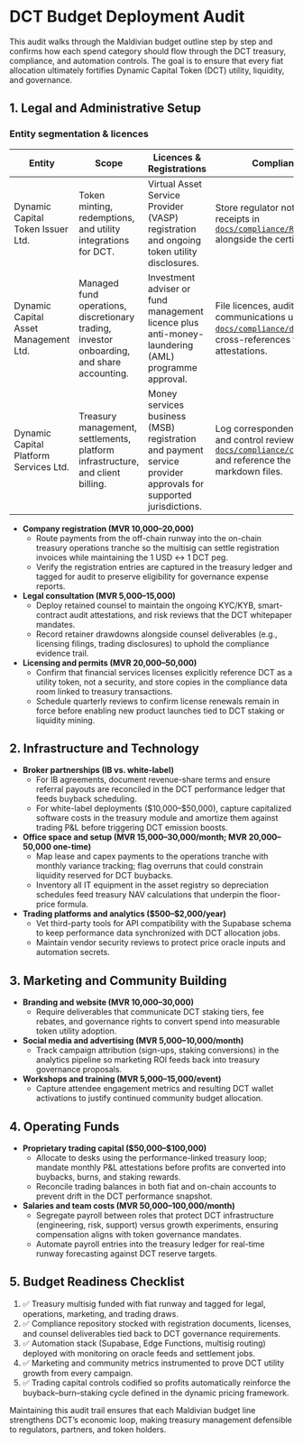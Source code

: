 # DCT Budget Deployment Audit

This audit walks through the Maldivian budget outline step by step and confirms
how each spend category should flow through the DCT treasury, compliance, and
automation controls. The goal is to ensure that every fiat allocation ultimately
fortifies Dynamic Capital Token (DCT) utility, liquidity, and governance.

## 1. Legal and Administrative Setup

### Entity segmentation & licences

| Entity                                 | Scope                                                                                      | Licences & Registrations                                                                                       | Compliance Filing                                                                                                                                                          |
| -------------------------------------- | ------------------------------------------------------------------------------------------ | -------------------------------------------------------------------------------------------------------------- | -------------------------------------------------------------------------------------------------------------------------------------------------------------------------- |
| Dynamic Capital Token Issuer Ltd.      | Token minting, redemptions, and utility integrations for DCT.                              | Virtual Asset Service Provider (VASP) registration and ongoing token utility disclosures.                      | Store regulator notices and renewal receipts in [`docs/compliance/README.md`](./compliance/README.md) alongside the certificate inventory.                                 |
| Dynamic Capital Asset Management Ltd.  | Managed fund operations, discretionary trading, investor onboarding, and share accounting. | Investment adviser or fund management licence plus anti-money-laundering (AML) programme approval.             | File licences, audits, and investor communications under [`docs/compliance/dpf.md`](./compliance/dpf.md) with cross-references to NAV attestations.                        |
| Dynamic Capital Platform Services Ltd. | Treasury management, settlements, platform infrastructure, and client billing.             | Money services business (MSB) registration and payment service provider approvals for supported jurisdictions. | Log correspondence, SOC reports, and control reviews in [`docs/compliance/certificates.json`](./compliance/certificates.json) and reference the supporting markdown files. |

- **Company registration (MVR 10,000–20,000)**
  - Route payments from the off-chain runway into the on-chain treasury
    operations tranche so the multisig can settle registration invoices while
    maintaining the 1 USD ↔ 1 DCT peg.
  - Verify the registration entries are captured in the treasury ledger and
    tagged for audit to preserve eligibility for governance expense reports.
- **Legal consultation (MVR 5,000–15,000)**
  - Deploy retained counsel to maintain the ongoing KYC/KYB, smart-contract
    audit attestations, and risk reviews that the DCT whitepaper mandates.
  - Record retainer drawdowns alongside counsel deliverables (e.g., licensing
    filings, trading disclosures) to uphold the compliance evidence trail.
- **Licensing and permits (MVR 20,000–50,000)**
  - Confirm that financial services licenses explicitly reference DCT as a
    utility token, not a security, and store copies in the compliance data room
    linked to treasury transactions.
  - Schedule quarterly reviews to confirm license renewals remain in force
    before enabling new product launches tied to DCT staking or liquidity
    mining.

## 2. Infrastructure and Technology

- **Broker partnerships (IB vs. white-label)**
  - For IB agreements, document revenue-share terms and ensure referral payouts
    are reconciled in the DCT performance ledger that feeds buyback scheduling.
  - For white-label deployments (\$10,000–\$50,000), capture capitalized
    software costs in the treasury module and amortize them against trading P&L
    before triggering DCT emission boosts.
- **Office space and setup (MVR 15,000–30,000/month; MVR 20,000–50,000
  one-time)**
  - Map lease and capex payments to the operations tranche with monthly variance
    tracking; flag overruns that could constrain liquidity reserved for DCT
    buybacks.
  - Inventory all IT equipment in the asset registry so depreciation schedules
    feed treasury NAV calculations that underpin the floor-price formula.
- **Trading platforms and analytics (\$500–\$2,000/year)**
  - Vet third-party tools for API compatibility with the Supabase schema to keep
    performance data synchronized with DCT allocation jobs.
  - Maintain vendor security reviews to protect price oracle inputs and
    automation secrets.

## 3. Marketing and Community Building

- **Branding and website (MVR 10,000–30,000)**
  - Require deliverables that communicate DCT staking tiers, fee rebates, and
    governance rights to convert spend into measurable token utility adoption.
- **Social media and advertising (MVR 5,000–10,000/month)**
  - Track campaign attribution (sign-ups, staking conversions) in the analytics
    pipeline so marketing ROI feeds back into treasury governance proposals.
- **Workshops and training (MVR 5,000–15,000/event)**
  - Capture attendee engagement metrics and resulting DCT wallet activations to
    justify continued community budget allocation.

## 4. Operating Funds

- **Proprietary trading capital (\$50,000–\$100,000)**
  - Allocate to desks using the performance-linked treasury loop; mandate
    monthly P&L attestations before profits are converted into buybacks, burns,
    and staking rewards.
  - Reconcile trading balances in both fiat and on-chain accounts to prevent
    drift in the DCT performance snapshot.
- **Salaries and team costs (MVR 50,000–100,000/month)**
  - Segregate payroll between roles that protect DCT infrastructure
    (engineering, risk, support) versus growth experiments, ensuring
    compensation aligns with token governance mandates.
  - Automate payroll entries into the treasury ledger for real-time runway
    forecasting against DCT reserve targets.

## 5. Budget Readiness Checklist

1. ✅ Treasury multisig funded with fiat runway and tagged for legal,
   operations, marketing, and trading draws.
2. ✅ Compliance repository stocked with registration documents, licenses, and
   counsel deliverables tied back to DCT governance requirements.
3. ✅ Automation stack (Supabase, Edge Functions, multisig routing) deployed
   with monitoring on oracle feeds and settlement jobs.
4. ✅ Marketing and community metrics instrumented to prove DCT utility growth
   from every campaign.
5. ✅ Trading capital controls codified so profits automatically reinforce the
   buyback–burn–staking cycle defined in the dynamic pricing framework.

Maintaining this audit trail ensures that each Maldivian budget line strengthens
DCT’s economic loop, making treasury management defensible to regulators,
partners, and token holders.
